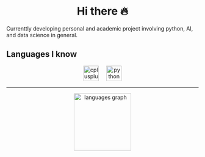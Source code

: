 <h1 align="center">
  Hi there 🔥
</h1>


Currenttly developing personal and academic project involving python, AI, and data science in general.


## Languages I know
<div align="center">
  <img src="https://cdn.jsdelivr.net/gh/devicons/devicon/icons/cplusplus/cplusplus-original.svg" height="40" alt="cplusplus logo"  />
  <img width="12" />
  <img src="https://cdn.jsdelivr.net/gh/devicons/devicon/icons/python/python-original.svg" height="40" alt="python logo"  />
</div>

---

<div align="center">
  <img src="https://github-readme-stats.vercel.app/api/top-langs?username=Perea094&locale=en&hide_title=false&layout=compact&card_width=320&langs_count=5&theme=dracula&hide_border=false&order=2" height="150" alt="languages graph"  />
</div>


<!--
---

[![Perea's GitHub stats](https://github-readme-stats.vercel.app/api?username=Perea094&show_icons=true&include_all_commits=true&theme=dark)](https://github.com/Perea094)

-->

